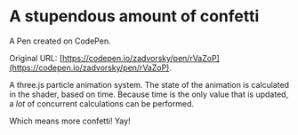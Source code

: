 # A stupendous amount of confetti

A Pen created on CodePen.

Original URL: [https://codepen.io/zadvorsky/pen/rVaZoP](https://codepen.io/zadvorsky/pen/rVaZoP).

A three.js particle animation system. The state of the animation is calculated in the shader, based on time. Because time is the only value that is updated, a *lot* of concurrent calculations can be performed.

Which means more confetti! Yay!